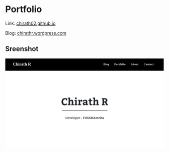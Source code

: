 # Portfolio

Link: [chirath02.github.io](https://chirath02.github.io/)

Blog: [chirathr.wordpress.com](https://chirathr.wordpress.com/)

## Sreenshot

![](img/portifolio.png)
